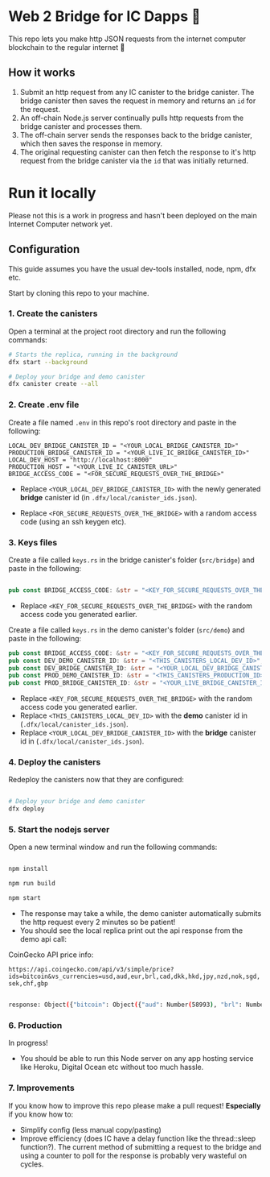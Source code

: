 # Web 2 Bridge for IC Dapps 🌉

This repo lets you make http JSON requests from the internet computer blockchain to the regular internet 🙌

## How it works

1. Submit an http request from any IC canister to the bridge canister. The bridge canister then saves the request in memory and returns an `id` for the request.
2. An off-chain Node.js server continually pulls http requests from the bridge canister and processes them.
3. The off-chain server sends the responses back to the bridge canister, which then saves the response in memory.
4. The original requesting canister can then fetch the response to it's http request from the bridge canister via the `id` that was initially returned.

# Run it locally

Please not this is a work in progress and hasn't been deployed on the main Internet Computer network yet.

## Configuration

This guide assumes you have the usual dev-tools installed, node, npm, dfx etc.

Start by cloning this repo to your machine.

### 1. Create the canisters

Open a terminal at the project root directory and run the following commands:

```bash
# Starts the replica, running in the background
dfx start --background

# Deploy your bridge and demo canister
dfx canister create --all
```

### 2. Create .env file

Create a file named `.env` in this repo's root directory and paste in the following:

```env
LOCAL_DEV_BRIDGE_CANISTER_ID = "<YOUR_LOCAL_BRIDGE_CANISTER_ID>"
PRODUCTION_BRIDGE_CANISTER_ID = "<YOUR_LIVE_IC_BRIDGE_CANISTER_ID>"
LOCAL_DEV_HOST = "http://localhost:8000"
PRODUCTION_HOST = "<YOUR_LIVE_IC_CANISTER_URL>"
BRIDGE_ACCESS_CODE = "<FOR_SECURE_REQUESTS_OVER_THE_BRIDGE>"
```

- Replace `<YOUR_LOCAL_DEV_BRIDGE_CANISTER_ID>` with the newly generated **bridge** canister id (in `.dfx/local/canister_ids.json`).

- Replace `<FOR_SECURE_REQUESTS_OVER_THE_BRIDGE>` with a random access code (using an ssh keygen etc).

### 3. Keys files

Create a file called `keys.rs` in the bridge canister's folder (`src/bridge`) and paste in the following:

```rs

pub const BRIDGE_ACCESS_CODE: &str = "<KEY_FOR_SECURE_REQUESTS_OVER_THE_BRIDGE>";

```

- Replace `<KEY_FOR_SECURE_REQUESTS_OVER_THE_BRIDGE>` with the random access code you generated earlier.

Create a file called `keys.rs` in the demo canister's folder (`src/demo`) and paste in the following:

```rs
pub const BRIDGE_ACCESS_CODE: &str = "<KEY_FOR_SECURE_REQUESTS_OVER_THE_BRIDGE>";
pub const DEV_DEMO_CANISTER_ID: &str = "<THIS_CANISTERS_LOCAL_DEV_ID>";
pub const DEV_BRIDGE_CANISTER_ID: &str = "<YOUR_LOCAL_DEV_BRIDGE_CANISTER_ID>";
pub const PROD_DEMO_CANISTER_ID: &str = "<THIS_CANISTERS_PRODUCTION_ID>";
pub const PROD_BRIDGE_CANISTER_ID: &str = "<YOUR_LIVE_BRIDGE_CANISTER_ID>";
```

- Replace `<KEY_FOR_SECURE_REQUESTS_OVER_THE_BRIDGE>` with the random access code you generated earlier.
- Replace `<THIS_CANISTERS_LOCAL_DEV_ID>` with the **demo** canister id in (`.dfx/local/canister_ids.json`).
- Replace `<YOUR_LOCAL_DEV_BRIDGE_CANISTER_ID>` with the **bridge** canister id in (`.dfx/local/canister_ids.json`).

### 4. Deploy the canisters

Redeploy the canisters now that they are configured:

```bash

# Deploy your bridge and demo canister
dfx deploy

```

### 5. Start the nodejs server

Open a new terminal window and run the following commands:

```bash

npm install

npm run build

npm start

```

- The response may take a while, the demo canister automatically submits the http request every 2 minutes so be patient!
- You should see the local replica print out the api response from the demo api call:

CoinGecko API price info:

`https://api.coingecko.com/api/v3/simple/price?ids=bitcoin&vs_currencies=usd,aud,eur,brl,cad,dkk,hkd,jpy,nzd,nok,sgd,sek,chf,gbp`

```bash

response: Object({"bitcoin": Object({"aud": Number(58993), "brl": Number(220562), "cad": Number(53472), "chf": Number(38845), "dkk": Number(275372), "eur": Number(37017), "gbp": Number(31021), "hkd": Number(327547), "jpy": Number(4849976), "nok": Number(372459), "nzd": Number(63431), "sek": Number(392317), "sgd": Number(56558), "usd": Number(41989)})})

```

### 6. Production

In progress!

- You should be able to run this Node server on any app hosting service like Heroku, Digital Ocean etc without too much hassle.

### 7. Improvements

If you know how to improve this repo please make a pull request! **Especially** if you know how to:

- Simplify config (less manual copy/pasting)
- Improve efficiency (does IC have a delay function like the thread::sleep function?). The current method of submitting a request to the bridge and using a counter to poll for the response is probably very wasteful on cycles.
